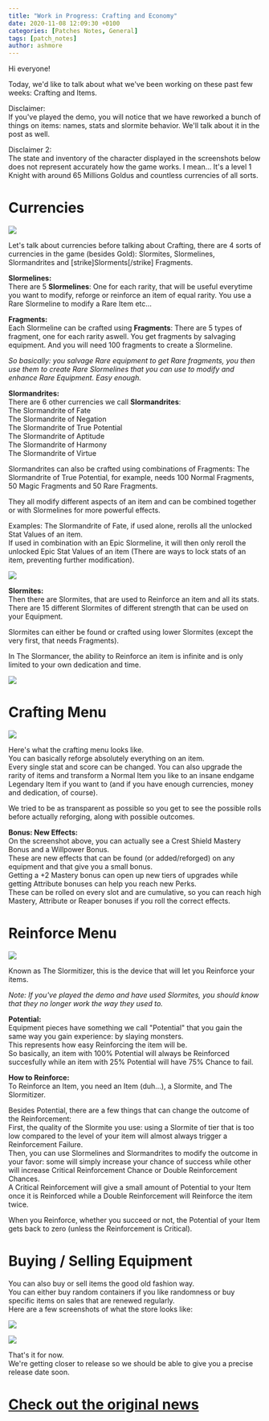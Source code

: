 ```yaml
---
title: "Work in Progress: Crafting and Economy"
date: 2020-11-08 12:09:30 +0100
categories: [Patches Notes, General]
tags: [patch_notes]
author: ashmore
---
```

Hi everyone!  
  
Today, we'd like to talk about what we've been working on these past few weeks: Crafting and Items.  
  
Disclaimer:  
If you've played the demo, you will notice that we have reworked a bunch of things on items: names, stats and slormite behavior. We'll talk about it in the post as well.  
  
Disclaimer 2:  
The state and inventory of the character displayed in the screenshots below does not represent accurately how the game works. I mean… It's a level 1 Knight with around 65 Millions Goldus and countless currencies of all sorts.  
  
  
Currencies
==========

  
  
![](/assets/patch_notes/ef1e4ecce68267aff13c8af6c9b30ecdc0143c11)  
  
Let's talk about currencies before talking about Crafting, there are 4 sorts of currencies in the game (besides Gold): Slormites, Slormelines, Slormandrites and [strike]Slorments[/strike] Fragments.  
  
**Slormelines:**  
There are 5 **Slormelines**: One for each rarity, that will be useful everytime you want to modify, reforge or reinforce an item of equal rarity. You use a Rare Slormeline to modify a Rare Item etc…  
  
**Fragments:**  
Each Slormeline can be crafted using **Fragments**: There are 5 types of fragment, one for each rarity aswell. You get fragments by salvaging equipment. And you will need 100 fragments to create a Slormeline.  
  
*So basically: you salvage Rare equipment to get Rare fragments, you then use them to create Rare Slormelines that you can use to modify and enhance Rare Equipment. Easy enough.*  
  
**Slormandrites:**  
There are 6 other currencies we call **Slormandrites**:  
The Slormandrite of Fate  
The Slormandrite of Negation  
The Slormandrite of True Potential  
The Slormandrite of Aptitude  
The Slormandrite of Harmony  
The Slormandrite of Virtue  
  
Slormandrites can also be crafted using combinations of Fragments: The Slormandrite of True Potential, for example, needs 100 Normal Fragments, 50 Magic Fragments and 50 Rare Fragments.  
  
They all modify different aspects of an item and can be combined together or with Slormelines for more powerful effects.  
  
Examples: The Slormandrite of Fate, if used alone, rerolls all the unlocked Stat Values of an item.   
If used in combination with an Epic Slormeline, it will then only reroll the unlocked Epic Stat Values of an item (There are ways to lock stats of an item, preventing further modification).  
  
![](/assets/patch_notes/504182909924e17a00ccd72c6857ab3d1e994293)  
  
**Slormites:**  
Then there are Slormites, that are used to Reinforce an item and all its stats. There are 15 different Slormites of different strength that can be used on your Equipment.  
  
Slormites can either be found or crafted using lower Slormites (except the very first, that needs Fragments).  
  
In The Slormancer, the ability to Reinforce an item is infinite and is only limited to your own dedication and time.  
  
![](/assets/patch_notes/aa11fad6af9f71e885150f9935b7bb3f9f5ce41d)  
  
  
Crafting Menu
=============

  
  
![](/assets/patch_notes/1e61f5f4c36a3c58627b8b9a7cf0972e5a2d6c5e)  
  
Here's what the crafting menu looks like.  
You can basically reforge absolutely everything on an item.  
Every single stat and score can be changed. You can also upgrade the rarity of items and transform a Normal Item you like to an insane endgame Legendary Item if you want to (and if you have enough currencies, money and dedication, of course).  
  
We tried to be as transparent as possible so you get to see the possible rolls before actually reforging, along with possible outcomes.  
  
**Bonus: New Effects:**  
On the screenshot above, you can actually see a Crest Shield Mastery Bonus and a Willpower Bonus.  
These are new effects that can be found (or added/reforged) on any equipment and that give you a small bonus.   
Getting a +2 Mastery bonus can open up new tiers of upgrades while getting Attribute bonuses can help you reach new Perks.  
These can be rolled on every slot and are cumulative, so you can reach high Mastery, Attribute or Reaper bonuses if you roll the correct effects.  
  
  
Reinforce Menu
==============

  
  
![](/assets/patch_notes/6211a761a7a5553a382450a1987286830d7b8bc7)  
  
Known as The Slormitizer, this is the device that will let you Reinforce your items.  
  
*Note: If you've played the demo and have used Slormites, you should know that they no longer work the way they used to.*  
  
**Potential:**  
Equipment pieces have something we call "Potential" that you gain the same way you gain experience: by slaying monsters.   
This represents how easy Reinforcing the item will be.  
So basically, an item with 100% Potential will always be Reinforced succesfully while an item with 25% Potential will have 75% Chance to fail.  
  
**How to Reinforce:**  
To Reinforce an Item, you need an Item (duh…), a Slormite, and The Slormitizer.  
  
Besides Potential, there are a few things that can change the outcome of the Reinforcement:  
First, the quality of the Slormite you use: using a Slormite of tier that is too low compared to the level of your item will almost always trigger a Reinforcement Failure.  
Then, you can use Slormelines and Slormandrites to modify the outcome in your favor: some will simply increase your chance of success while other will increase Critical Reinforcement Chance or Double Reinforcement Chances.  
A Critical Reinforcement will give a small amount of Potential to your Item once it is Reinforced while a Double Reinforcement will Reinforce the item twice.  
  
When you Reinforce, whether you succeed or not, the Potential of your Item gets back to zero (unless the Reinforcement is Critical).  
  
  
Buying / Selling Equipment
==========================

  
  
You can also buy or sell items the good old fashion way.   
You can either buy random containers if you like randomness or buy specific items on sales that are renewed regularly.  
Here are a few screenshots of what the store looks like:  
  
![](/assets/patch_notes/c2f750e7bded2e529fbb19c3559652c2756bf6ba)  
  
![](/assets/patch_notes/d9cacf8c47230e13c15fa0c4891a274638eade3e)  
  
  
That's it for now.  
We're getting closer to release so we should be able to give you a precise release date soon.   


# <a href="https://steamstore-a.akamaihd.net/news/externalpost/steam_community_announcements/3887130640403364226" target="_blank">Check out the original news</a>